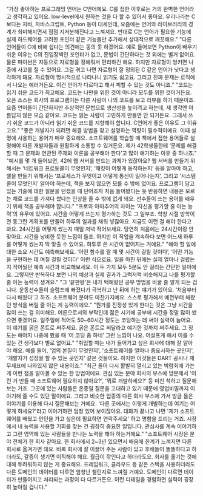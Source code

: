 "가장 좋아하는 프로그래밍 언어는 C언어에요. C를 접한 이후로는 거의 완벽한 언어라고 생각하고 있어요. low-level에서 원하는 것을 다 할 수 있어서 좋아요. 우리나라는 C보다는 자바, 자바스크립트, Python 등이 대세인데, 요즘에는 언어와 라이브러리의 경계가 희미해지면서 점점 지저분해진다고 느껴져요. 반대로 C는 언어가 필요한 기능에 실제 하드웨어를 고려한 포인터 같은 기능들만 추가해서 상대적으로 깨끗해요."
"다른 언어들이 C에 비해 쉽다는 의견에는 동의 못 하겠어요. 예로 들어보면 Python이 배우기 쉬운 이유는 C의 진입장벽인 포인터가 없고, 문법이 간단하다는 것 외에는 별거 없어요. 물론 파이썬은 자동으로 자료형을 정해줘서 편리하긴 해요. 하지만 자료형이 엉키면 나중에 사고를 칠 수 있어요. 그걸 겪고 나면 자료형이 잘 정의된 C 같은 언어가 낫다고 생각하게 돼요. 자료형이 명시적으로 나타나니 읽기도 쉽고요. 그리고 진짜 문제는 로직에서 나오는 에러거든요. 이건 언어가 다르다고 해서 피할 수 있는 것도 아니죠."
"코드는 읽기 쉬운 코드가 최고예요. 코드는 나만을 위한 것이 아니라 모두를 위한 것이거든요. 오픈 소스든 회사의 프로그램이든 다른 사람이 나의 코드를 보고 리뷰를 하기 때문이죠. 요즘 언어들이 간단하지만 추상적인 문법으로 생산성을 높이려고 하는데, 제 생각엔 아름답지 않은 모습 같아요. 코드는 읽는 사람이 고민하게 만들면 안 되거든요. 그래서 쓰기 쉬운 코드가 아니라 읽기 쉬운 코드를 지향해야 합니다. C언어가 좋은 이유도 그 이유고요."
"좋은 개발자가 되려면 해결 방법을 찾고 설명하는 역량이 필수적이에요. 이때 설명에 사용하는 용어가 매우 중요해요. 소프트웨어를 학습할 때 책에서 접한 용어들로 설명해야 다른 개발자들과 원활하게 소통할 수 있거든요. 제가 42학생들한테 ‘문제를 해결할 때 그 문제와 연관된 주제와 이론을 공부해야 한다’고 많이 얘기하는 이유 중 하나죠."
"예시를 몇 개 들어보면, 42에 웹 서버를 만드는 과제가 있잖아요? 웹 서버를 만들기 위해서는 ‘네트워크 프로토콜이 무엇인지’, ‘패킷이 어떻게 동작하는지’ 등을 알아야 하고, 셸을 만들기 위해서는 ‘프로세스가 무엇이고 어떻게 통신이 일어나는지’, 그리고 ‘시스템 콜이 무엇인지’ 알아야 하는데, 책을 보지 않으면 모를 수 밖에 없어요. 프로그램이 담고있는 기술에 대한 질문을 던졌을 때 단어조차 처음 들어봤다는 듯 반응하면 내용은 모르는 채로 코드를 가져다 썼다는 인상을 줄 수 밖에 없게 돼요. 선수들이 쓰는 용어를 배우기 위해 책을 공부해야 합니다."
"프로와 아마추어의 차이는 ‘자신을 평가할 줄 아는 능력'의 유무에 있어요. 시간을 어떻게 쓰는지 평가하는 것도 그 일부죠. 학창 시절 방학이면 동그란 계획표를 만들어 하루의 일과를 채워 넣잖아요. 지금도 이런 걸 해야 한다고 봐요. 24시간을 어떻게 썼는지 매일 저녁 적어보세요. 당연히 처음에는 24시간이랑 안 맞아요. 시간을 낭비한 듯한 느낌이 들죠. 하지만 이 작업을 계속하다 보면 어느새 하루를 어떻게 썼는지 딱 맞출 수 있어요. 허투루 쓴 시간이 없어지는 거예요."
"해야 할 일에 대한 소요 시간도 예측해보세요. ‘어떤 함수를 짤 때 몇 시간이 걸릴 것이다’, ‘어떤 기능을 구현하는 데 며칠 걸릴 것이다' 이런 식으로요. 일을 마친 뒤에는 실제 얼마나 걸렸는지 적어뒀던 예측 시간과 비교해보세요. 이 두 가지 모두 5분도 안 걸리는 간단한 일이에요. 그렇지만 반복하다 보면 나의 예상과 실제 결과가 그럭저럭 비슷해지고 나를 평가할 줄 아는 능력이 생겨요."
"그 ‘끝판왕'은 내가 택해왔던 공부 방법을 바꿀 줄 알게 되는 겁니다. 운동선수들이 슬럼프에 빠졌다가 극복하고 난 뒤에 하는 얘기가 있어요. ‘처음부터 다시 배웠다'고 하죠. 소프트웨어 분야도 마찬가지예요. 스스로 평가해서 예전부터 해왔던 방식을 버릴 줄 아는 게 능력이에요."
"뭔가를 진정성 있게 한다는 것은 그냥 시간을 많이 쓰는 걸 의미해요. 어른으로서의 부탁인데 젊은 시기에 공부에 시간을 정말 많이 썼으면 좋겠어요.
일주일에 적어도 50~60시간 정도는 코딩하는 데 써야 실력이 늘어요.
이 얘기를 굵은 폰트로 써주세요. 굵은 폰트로 써달라고 얘기한 것까지 써주세요. 그 정도는 해야지 나중에 봤을 때 ‘어 코딩 좀 하네’ 그런 느낌이 나요. 어설프게 해서 이룰 수 있는 건 생각보다 별로 없어요."
"취업할 때는 내가 들어가고 싶은 회사에 대해 잘 알아야 해요. 예를 들어, '업의 본질이 무엇인지', '소프트웨어를 얼마나 중요시하는 곳인지', '개발자가 성장을 할 수 있는 곳인지' 같은 것들이요. 하지만 이것들은 DART 공시나 재무제표에 나와있지 않은 내용이죠."
"최근 들어 다시 활발히 열리고 있는 박람회에 가는 게 이런 점을 알아볼 수 있는 한 방법이에요. 관심 있는 분야 회사의 부스에 방문해서 '이런 거 만들 때 소프트웨어 필요하지 않아요?', '뭐로 개발하세요?' 등 미친 척하고 질문해보는 거죠. 그곳에 있는 사람들은 온종일 질문을 고대하고 있기 때문에 영업비밀까지 이야기해 줄 수도 있단 말이에요. 그리고 비슷한 업종의 다른 회사 부스에 가서 방금 들은 이야기를 이용해 다시 질문해보는 거예요. '다른 곳에서는 이렇게 개발하는데 여기는 어떻게 하세요?'라고 이야기하면 엄청 있어 보이잖아요. 대화가 끝나고 나면 '제가 소프트웨어를 배웠고 인턴을 가고 싶은데 필요하면 연락주세요' 하고 명함을 드리는 거죠. 시장에서 내 능력을 사용할 기회를 찾는 건 굉장히 중요한 일입니다. 관심사를 계속 이야기하고 그런 영역에 있는 사람들을 만나는 노력을 해야 하는거에요."
"소프트웨어 시장은 분야 전체가 한 회사 같아요. 한 회사에서 2~3년 있으면서 배움에 한계가 느껴지면 다른 회사로 옮겨가면 돼요. 비록 회사에 잘 이끌어 주는 사람이 있고 후배들이 똘똘하다고 하더라도, 갈증이 생기면 이직해야 해요. 월급이 깎인다고 하더라도요. 회사를 옮기는 것에 대해 두려워하지 않는 게 중요해요. 프레임워크, 클라우드 등 같은 스택을 사용하더라도 다른 도메인의 데이터를 다루면 엄청난 챌린지로 느껴질 거예요. 도메인이 다르면 데이터가 만들어지고 처리되는 과정이 다 다르거든요. 이런 디테일을 경험하면 실력이 굉장히 높아질 겁니다."
